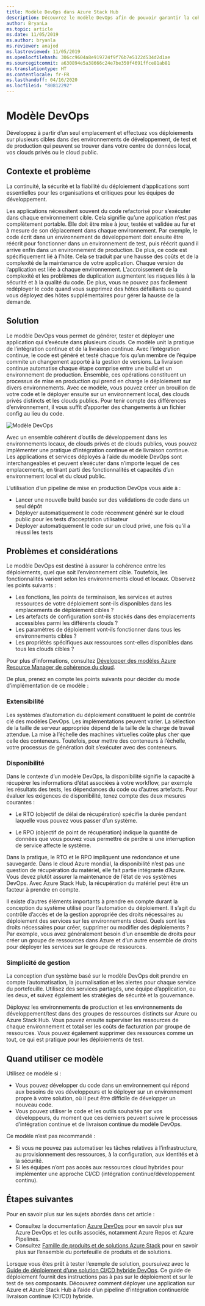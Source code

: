 ```yaml
---
title: Modèle DevOps dans Azure Stack Hub
description: Découvrez le modèle DevOps afin de pouvoir garantir la cohérence entre les déploiements dans Azure et Azure Stack Hub.
author: BryanLa
ms.topic: article
ms.date: 11/05/2019
ms.author: bryanla
ms.reviewer: anajod
ms.lastreviewed: 11/05/2019
ms.openlocfilehash: 306cc9604a8e919724f9f76b7e5122d534d2d1ae
ms.sourcegitcommit: a630894e5a38666c24e7be350f4691ffce81ab81
ms.translationtype: HT
ms.contentlocale: fr-FR
ms.lasthandoff: 04/16/2020
ms.locfileid: "80812292"
---
```

# <a name="devops-pattern"></a>Modèle DevOps

Développez à partir d’un seul emplacement et effectuez vos déploiements sur plusieurs cibles dans des environnements de développement, de test et de production qui peuvent se trouver dans votre centre de données local, vos clouds privés ou le cloud public.

## <a name="context-and-problem"></a>Contexte et problème

La continuité, la sécurité et la fiabilité du déploiement d’applications sont essentielles pour les organisations et critiques pour les équipes de développement.

Les applications nécessitent souvent du code refactorisé pour s’exécuter dans chaque environnement cible. Cela signifie qu’une application n’est pas complètement portable. Elle doit être mise à jour, testée et validée au fur et à mesure de son déplacement dans chaque environnement. Par exemple, le code écrit dans un environnement de développement doit ensuite être réécrit pour fonctionner dans un environnement de test, puis réécrit quand il arrive enfin dans un environnement de production. De plus, ce code est spécifiquement lié à l’hôte. Cela se traduit par une hausse des coûts et de la complexité de la maintenance de votre application. Chaque version de l’application est liée à chaque environnement. L’accroissement de la complexité et les problèmes de duplication augmentent les risques liés à la sécurité et à la qualité du code. De plus, vous ne pouvez pas facilement redéployer le code quand vous supprimez des hôtes défaillants ou quand vous déployez des hôtes supplémentaires pour gérer la hausse de la demande.

## <a name="solution"></a>Solution

Le modèle DevOps vous permet de générer, tester et déployer une application qui s’exécute dans plusieurs clouds. Ce modèle unit la pratique de l’intégration continue et de la livraison continue. Avec l’intégration continue, le code est généré et testé chaque fois qu’un membre de l’équipe commite un changement apporté à la gestion de versions. La livraison continue automatise chaque étape comprise entre une build et un environnement de production. Ensemble, ces opérations constituent un processus de mise en production qui prend en charge le déploiement sur divers environnements. Avec ce modèle, vous pouvez créer un brouillon de votre code et le déployer ensuite sur un environnement local, des clouds privés distincts et les clouds publics. Pour tenir compte des différences d’environnement, il vous suffit d’apporter des changements à un fichier config au lieu du code.

![Modèle DevOps](media/pattern-cicd-pipeline/hybrid-ci-cd.png)

Avec un ensemble cohérent d’outils de développement dans les environnements locaux, de clouds privés et de clouds publics, vous pouvez implémenter une pratique d’intégration continue et de livraison continue. Les applications et services déployés à l’aide du modèle DevOps sont interchangeables et peuvent s’exécuter dans n’importe lequel de ces emplacements, en tirant parti des fonctionnalités et capacités d’un environnement local et du cloud public.

L’utilisation d’un pipeline de mise en production DevOps vous aide à :

- Lancer une nouvelle build basée sur des validations de code dans un seul dépôt
- Déployer automatiquement le code récemment généré sur le cloud public pour les tests d’acceptation utilisateur
- Déployer automatiquement le code sur un cloud privé, une fois qu’il a réussi les tests

## <a name="issues-and-considerations"></a>Problèmes et considérations

Le modèle DevOps est destiné à assurer la cohérence entre les déploiements, quel que soit l’environnement cible. Toutefois, les fonctionnalités varient selon les environnements cloud et locaux. Observez les points suivants :

- Les fonctions, les points de terminaison, les services et autres ressources de votre déploiement sont-ils disponibles dans les emplacements de déploiement cibles ?
- Les artefacts de configuration sont-ils stockés dans des emplacements accessibles parmi les différents clouds ?
- Les paramètres de déploiement vont-ils fonctionner dans tous les environnements cibles ?
- Les propriétés spécifiques aux ressources sont-elles disponibles dans tous les clouds cibles ?

Pour plus d’informations, consultez [Développer des modèles Azure Resource Manager de cohérence du cloud](https://docs.microsoft.com/azure/azure-resource-manager/templates-cloud-consistency).

De plus, prenez en compte les points suivants pour décider du mode d’implémentation de ce modèle :

### <a name="scalability"></a>Extensibilité

Les systèmes d’automation du déploiement constituent le point de contrôle clé des modèles DevOps. Les implémentations peuvent varier. La sélection de la taille de serveur appropriée dépend de la taille de la charge de travail attendue. La mise à l’échelle des machines virtuelles coûte plus cher que celle des conteneurs. Toutefois, pour mettre des conteneurs à l’échelle, votre processus de génération doit s’exécuter avec des conteneurs.

### <a name="availability"></a>Disponibilité

Dans le contexte d’un modèle DevOps, la disponibilité signifie la capacité à récupérer les informations d’état associées à votre workflow, par exemple les résultats des tests, les dépendances du code ou d’autres artefacts. Pour évaluer les exigences de disponibilité, tenez compte des deux mesures courantes :

- Le RTO (objectif de délai de récupération) spécifie la durée pendant laquelle vous pouvez vous passer d’un système.

- Le RPO (objectif de point de récupération) indique la quantité de données que vous pouvez vous permettre de perdre si une interruption de service affecte le système.

Dans la pratique, le RTO et le RPO impliquent une redondance et une sauvegarde. Dans le cloud Azure mondial, la disponibilité n’est pas une question de récupération du matériel, elle fait partie intégrante d’Azure. Vous devez plutôt assurer la maintenance de l’état de vos systèmes DevOps. Avec Azure Stack Hub, la récupération du matériel peut être un facteur à prendre en compte.

Il existe d’autres éléments importants à prendre en compte durant la conception du système utilisé pour l’automation du déploiement. Il s’agit du contrôle d’accès et de la gestion appropriée des droits nécessaires au déploiement des services sur les environnements cloud. Quels sont les droits nécessaires pour créer, supprimer ou modifier des déploiements ? Par exemple, vous avez généralement besoin d’un ensemble de droits pour créer un groupe de ressources dans Azure et d’un autre ensemble de droits pour déployer les services sur le groupe de ressources.

### <a name="manageability"></a>Simplicité de gestion

La conception d’un système basé sur le modèle DevOps doit prendre en compte l’automatisation, la journalisation et les alertes pour chaque service du portefeuille. Utilisez des services partagés, une équipe d’application, ou les deux, et suivez également les stratégies de sécurité et la gouvernance.

Déployez les environnements de production et les environnements de développement/test dans des groupes de ressources distincts sur Azure ou Azure Stack Hub. Vous pouvez ensuite superviser les ressources de chaque environnement et totaliser les coûts de facturation par groupe de ressources. Vous pouvez également supprimer des ressources comme un tout, ce qui est pratique pour les déploiements de test.

## <a name="when-to-use-this-pattern"></a>Quand utiliser ce modèle

Utilisez ce modèle si :

- Vous pouvez développer du code dans un environnement qui répond aux besoins de vos développeurs et le déployer sur un environnement propre à votre solution, où il peut être difficile de développer un nouveau code.
- Vous pouvez utiliser le code et les outils souhaités par vos développeurs, du moment que ces derniers peuvent suivre le processus d’intégration continue et de livraison continue du modèle DevOps.

Ce modèle n’est pas recommandé :

- Si vous ne pouvez pas automatiser les tâches relatives à l’infrastructure, au provisionnement des ressources, à la configuration, aux identités et à la sécurité.
- Si les équipes n’ont pas accès aux ressources cloud hybrides pour implémenter une approche CI/CD (intégration continue/développement continu).

## <a name="next-steps"></a>Étapes suivantes

Pour en savoir plus sur les sujets abordés dans cet article :

- Consultez la documentation [Azure DevOps](/azure/devops) pour en savoir plus sur Azure DevOps et les outils associés, notamment Azure Repos et Azure Pipelines.
- Consultez [Famille de produits et de solutions Azure Stack](/azure-stack) pour en savoir plus sur l’ensemble du portefeuille de produits et de solutions.

Lorsque vous êtes prêt à tester l’exemple de solution, poursuivez avec le [Guide de déploiement d’une solution CI/CD hybride DevOps](https://aka.ms/hybriddevopsdeploy). Ce guide de déploiement fournit des instructions pas à pas sur le déploiement et sur le test de ses composants. Découvrez comment déployer une application sur Azure et Azure Stack Hub à l’aide d’un pipeline d’intégration continue/de livraison continue (CI/CD) hybride.
